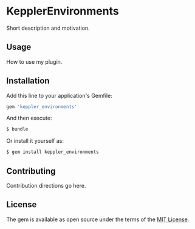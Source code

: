 # KepplerEnvironments
Short description and motivation.

## Usage
How to use my plugin.

## Installation
Add this line to your application's Gemfile:

```ruby
gem 'keppler_environments'
```

And then execute:
```bash
$ bundle
```

Or install it yourself as:
```bash
$ gem install keppler_environments
```

## Contributing
Contribution directions go here.

## License
The gem is available as open source under the terms of the [MIT License](https://opensource.org/licenses/MIT).
